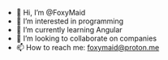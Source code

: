 - 👋 Hi, I’m @FoxyMaid
- 👀 I’m interested in programming
- 🌱 I’m currently learning Angular
- 💞️ I’m looking to collaborate on companies
- 📫 How to reach me: foxymaid@proton.me

<!---
FoxyMaid/FoxyMaid is a ✨ special ✨ repository because its `README.md` (this file) appears on your GitHub profile.
You can click the Preview link to take a look at your changes.
--->
